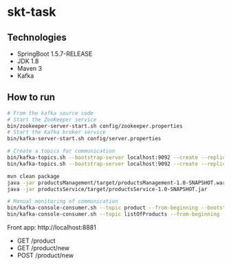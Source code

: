 # skt-task

## Technologies

- SpringBoot 1.5.7-RELEASE
- JDK 1.8
- Maven 3
- Kafka

## How to run
```bash
# From the kafka source code
# Start the ZooKeeper service
bin/zookeeper-server-start.sh config/zookeeper.properties
# Start the Kafka broker service
bin/kafka-server-start.sh config/server.properties

# Create a topics for communication
bin/kafka-topics.sh --bootstrap-server localhost:9092 --create --replication-factor 1 --partitions 1 --topic product
bin/kafka-topics.sh --bootstrap-server localhost:9092 --create --replication-factor 1 --partitions 1 --topic listOfProducts

mvn clean package
java -jar productsManagement/target/productsManagement-1.0-SNAPSHOT.war
java -jar productsService/target/productsService-1.0-SNAPSHOT.jar 

# Manual monitoring of communication
bin/kafka-console-consumer.sh --topic product --from-beginning --bootstrap-server localhost:9092
bin/kafka-console-consumer.sh --topic listOfProducts --from-beginning --bootstrap-server localhost:9092
```

Front app: http://localhost:8881
- GET  /product
- GET  /product/new
- POST /product/new


